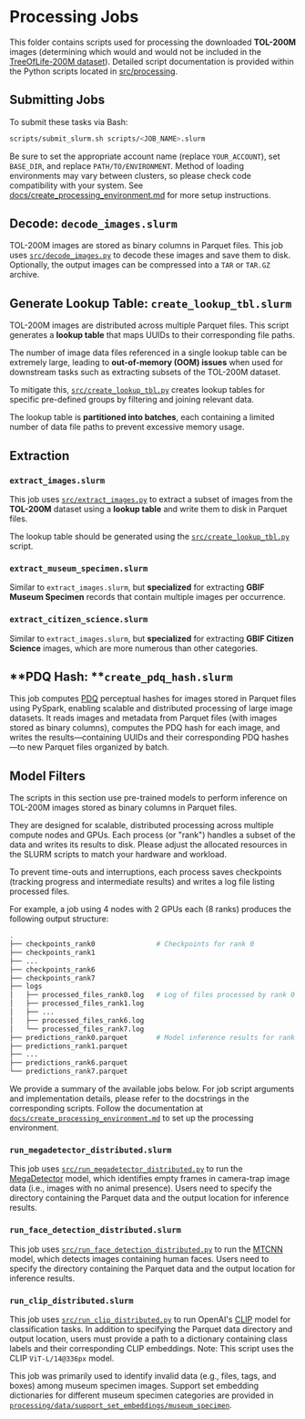 # Processing Jobs

This folder contains scripts used for processing the downloaded **TOL-200M** images (determining which would and would not be included in the [TreeOfLife-200M dataset](https://huggingface.co/datasets/imageomics/TreeOfLife-200M)). Detailed script documentation is provided within the Python scripts located in [src/processing](../../src/processing).

## Submitting Jobs

To submit these tasks via Bash:

```bash
scripts/submit_slurm.sh scripts/<JOB_NAME>.slurm
```

Be sure to set the appropriate account name (replace `YOUR_ACCOUNT`), set `BASE_DIR`, and replace `PATH/TO/ENVIRONMENT`. Method of loading environments may vary between clusters, so please check code compatibility with your system. See [docs/create_processing_environment.md](../../docs/create_processing_environment.md) for more setup instructions.

## **Decode:** `decode_images.slurm`

TOL-200M images are stored as binary columns in Parquet files. This job uses [`src/decode_images.py`](../../src/processing/decode_images.py) to decode these images and save them to disk. Optionally, the output images can be compressed into a `TAR` or `TAR.GZ` archive.

## **Generate Lookup Table:** `create_lookup_tbl.slurm`

TOL-200M images are distributed across multiple Parquet files. This script generates a **lookup table** that maps UUIDs to their corresponding file paths.

The number of image data files referenced in a single lookup table can be extremely large, leading to **out-of-memory (OOM) issues** when used for downstream tasks such as extracting subsets of the TOL-200M dataset.

To mitigate this, [`src/create_lookup_tbl.py`](../../src/processing/create_lookup_tbl.py) creates lookup tables for specific pre-defined groups by filtering and joining relevant data.

The lookup table is **partitioned into batches**, each containing a limited number of data file paths to prevent excessive memory usage.

## **Extraction**

### `extract_images.slurm`

This job uses [`src/extract_images.py`](../../src/processing/extract_images.py) to extract a subset of images from the **TOL-200M** dataset using a **lookup table** and write them to disk in Parquet files.

The lookup table should be generated using the [`src/create_lookup_tbl.py`](../../src/processing/create_lookup_tbl.py) script.

### `extract_museum_specimen.slurm`

Similar to `extract_images.slurm`, but **specialized** for extracting **GBIF Museum Specimen** records that contain multiple images per occurrence.

### `extract_citizen_science.slurm`

Similar to `extract_images.slurm`, but **specialized** for extracting **GBIF Citizen Science** images, which are more numerous than other categories. 

## **PDQ Hash: **`create_pdq_hash.slurm`

This job computes [PDQ](https://github.com/facebook/ThreatExchange/tree/main/pdq) perceptual hashes for images stored in Parquet files using PySpark, enabling scalable and distributed processing of large image datasets. It reads images and metadata from Parquet files (with images stored as binary columns), computes the PDQ hash for each image, and writes the results—containing UUIDs and their corresponding PDQ hashes—to new Parquet files organized by batch.

## **Model Filters**

The scripts in this section use pre-trained models to perform inference on TOL-200M images stored as binary columns in Parquet files.

They are designed for scalable, distributed processing across multiple compute nodes and GPUs. Each process (or "rank") handles a subset of the data and writes its results to disk. Please adjust the allocated resources in the SLURM scripts to match your hardware and workload.

To prevent time-outs and interruptions, each process saves checkpoints (tracking progress and intermediate results) and writes a log file listing processed files.

For example, a job using 4 nodes with 2 GPUs each (8 ranks) produces the following output structure:

``` bash
.
├── checkpoints_rank0               # Checkpoints for rank 0
├── checkpoints_rank1
├── ...
├── checkpoints_rank6
├── checkpoints_rank7
├── logs                            
│   ├── processed_files_rank0.log   # Log of files processed by rank 0
│   ├── processed_files_rank1.log
│   ├── ...
│   ├── processed_files_rank6.log
│   └── processed_files_rank7.log
├── predictions_rank0.parquet       # Model inference results for rank 0
├── predictions_rank1.parquet
├── ...
├── predictions_rank6.parquet
└── predictions_rank7.parquet
```

We provide a summary of the available jobs below. For job script arguments and implementation details, please refer to the docstrings in the corresponding scripts. Follow the documentation at [`docs/create_processing_environment.md`](../../docs/create_processing_environment.md) to set up the processing environment.

### `run_megadetector_distributed.slurm`

This job uses [`src/run_megadetector_distributed.py`](../../src/processing/run_megadetector_distributed.py) to run the [MegaDetector](https://github.com/microsoft/CameraTraps) model, which identifies empty frames in camera-trap image data (i.e., images with no animal presence). Users need to specify the directory containing the Parquet data and the output location for inference results.

### `run_face_detection_distributed.slurm`

This job uses [`src/run_face_detection_distributed.py`](../../src/processing/run_face_detection_distributed.py) to run the [MTCNN](https://github.com/timesler/facenet-pytorch) model, which detects images containing human faces. Users need to specify the directory containing the Parquet data and the output location for inference results.

### `run_clip_distributed.slurm`

This job uses [`src/run_clip_distributed.py`](../../src/processing/run_clip_distributed.py) to run OpenAI's [CLIP](https://github.com/openai/CLIP) model for classification tasks. In addition to specifying the Parquet data directory and output location, users must provide a path to a dictionary containing class labels and their corresponding CLIP embeddings. Note: This script uses the CLIP `ViT-L/14@336px` model.

This job was primarily used to identify invalid data (e.g., files, tags, and boxes) among museum specimen images. Support set embedding dictionaries for different museum specimen categories are provided in [`processing/data/support_set_embeddings/museum_specimen`](../../processing/data/support_set_embeddings/museum_specimen).

